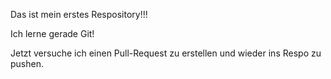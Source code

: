 Das ist mein erstes Respository!!!

Ich lerne gerade Git!

Jetzt versuche ich einen Pull-Request zu erstellen und wieder ins Respo zu pushen.
